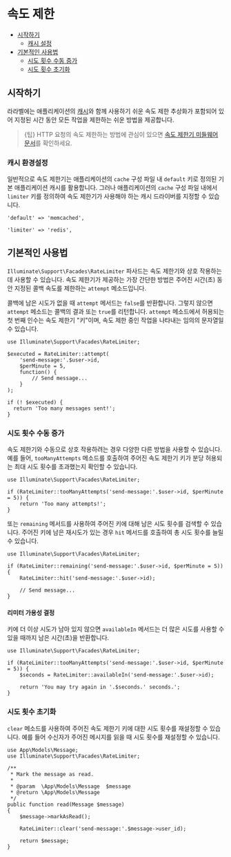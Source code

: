 # 속도 제한

- [시작하기](#introduction)
    - [캐시 설정](#cache-configuration)
- [기본적인 사용법](#basic-usage)
    - [시도 횟수 수동 증가](#manually-incrementing-attempts)
    - [시도 횟수 초기화](#clearing-attempts)

<a name="introduction"></a>
## 시작하기

라라벨에는 애플리케이션의 [캐시](cache)와 함께 사용하기 쉬운 속도 제한 추상화가 포함되어 있어 지정된 시간 동안 모든 작업을 제한하는 쉬운 방법을 제공합니다.

> {팁} HTTP 요청의 속도 제한하는 방법에 관심이 있으면 [속도 제한기 미들웨어 문서](routing#rate-limiting)를 확인하세요.

<a name="cache-configuration"></a>
### 캐시 환경설정

일반적으로 속도 제한기는 애플리케이션의 `cache` 구성 파일 내 `default` 키로 정의된 기본 애플리케이션 캐시를 활용합니다. 그러나 애플리케이션의 `cache` 구성 파일 내에서 `limiter` 키를 정의하여 속도 제한기가 사용해야 하는 캐시 드라이버를 지정할 수 있습니다.

    'default' => 'memcached',

    'limiter' => 'redis',

<a name="basic-usage"></a>
## 기본적인 사용법

`Illuminate\Support\Facades\RateLimiter` 파사드는 속도 제한기와 상호 작용하는 데 사용할 수 있습니다. 속도 제한기가 제공하는 가장 간단한 방법은 주어진 시간(초) 동안 지정된 콜백 속도를 제한하는 `attempt` 메소드입니다.

콜백에 남은 시도가 없을 때 `attempt` 메서드는 `false`를 반환합니다. 그렇지 않으면 `attempt` 메소드는 콜백의 결과 또는 `true`를 리턴합니다. `attempt` 메소드에서 허용되는 첫 번째 인수는 속도 제한기 "키"이며, 속도 제한 중인 작업을 나타내는 임의의 문자열일 수 있습니다.

    use Illuminate\Support\Facades\RateLimiter;

    $executed = RateLimiter::attempt(
        'send-message:'.$user->id,
        $perMinute = 5,
        function() {
            // Send message...
        }
    );

    if (! $executed) {
      return 'Too many messages sent!';
    }

<a name="manually-incrementing-attempts"></a>
### 시도 횟수 수동 증가

속도 제한기와 수동으로 상호 작용하려는 경우 다양한 다른 방법을 사용할 수 있습니다. 예를 들어, `tooManyAttempts` 메소드를 호출하여 주어진 속도 제한기 키가 분당 허용되는 최대 시도 횟수를 초과했는지 확인할 수 있습니다.

    use Illuminate\Support\Facades\RateLimiter;

    if (RateLimiter::tooManyAttempts('send-message:'.$user->id, $perMinute = 5)) {
        return 'Too many attempts!';
    }

또는 `remaining` 메서드를 사용하여 주어진 키에 대해 남은 시도 횟수를 검색할 수 있습니다. 주어진 키에 남은 재시도가 있는 경우 `hit` 메서드를 호출하여 총 시도 횟수를 늘릴 수 있습니다.

    use Illuminate\Support\Facades\RateLimiter;

    if (RateLimiter::remaining('send-message:'.$user->id, $perMinute = 5)) {
        RateLimiter::hit('send-message:'.$user->id);

        // Send message...
    }

<a name="determining-limiter-availability"></a>
#### 리미터 가용성 결정

키에 더 이상 시도가 남아 있지 않으면 `availableIn` 메서드는 더 많은 시도를 사용할 수 있을 때까지 남은 시간(초)을 반환합니다.

    use Illuminate\Support\Facades\RateLimiter;

    if (RateLimiter::tooManyAttempts('send-message:'.$user->id, $perMinute = 5)) {
        $seconds = RateLimiter::availableIn('send-message:'.$user->id);

        return 'You may try again in '.$seconds.' seconds.';
    }

<a name="clearing-attempts"></a>
### 시도 횟수 초기화

`clear` 메소드를 사용하여 주어진 속도 제한기 키에 대한 시도 횟수를 재설정할 수 있습니다. 예를 들어 수신자가 주어진 메시지를 읽을 때 시도 횟수를 재설정할 수 있습니다.

    use App\Models\Message;
    use Illuminate\Support\Facades\RateLimiter;

    /**
     * Mark the message as read.
     *
     * @param  \App\Models\Message  $message
     * @return \App\Models\Message
     */
    public function read(Message $message)
    {
        $message->markAsRead();

        RateLimiter::clear('send-message:'.$message->user_id);

        return $message;
    }
